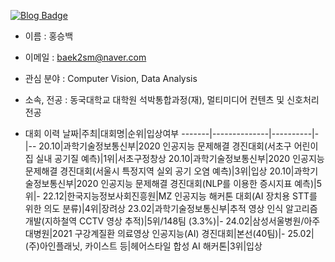 [![Blog Badge](https://img.shields.io/badge/-Blog-92a8d1?logo=naver&logoColor=white&link=https://blog.naver.com/baek2sm)](https://blog.naver.com/baek2sm)

- 이름 : 홍승백
- 이메일 : baek2sm@naver.com
- 관심 분야 : Computer Vision, Data Analysis
- 소속, 전공 : 동국대학교 대학원 석박통합과정(재), 멀티미디어 컨텐츠 및 신호처리 전공

- 대회 이력
  날짜|주최|대회명|순위|입상여부
  -------|--------------|----------|-|--
  20.10|과학기술정보통신부|2020 인공지능 문제해결 경진대회(서초구 어린이집 실내 공기질 예측)|1위|서초구정창상
  20.10|과학기술정보통신부|2020 인공지능 문제해결 경진대회(서울시 특정지역 실외 공기 오염 예측)|3위|입상
  20.10|과학기술정보통신부|2020 인공지능 문제해결 경진대회(NLP를 이용한 증시지표 예측)|5위|-
  22.12|한국지능정보사회진흥원|MZ 인공지능 해커톤 대회(AI 장치용 STT를 위한 의도 분류)|4위|장려상
  23.02|과학기술정보통신부|추적 영상 인식 알고리즘 개발(지하철역 CCTV 영상 추적)|5위/148팀 (3.3%)|-
  24.02|삼성서울병원/아주대병원|2021 구강계질환 의료영상 인공지능(AI) 경진대회|본선(40팀)|-
  25.02|(주)아인플래닛, 카이스트 등|헤어스타일 합성 AI 해커톤|3위|입상
